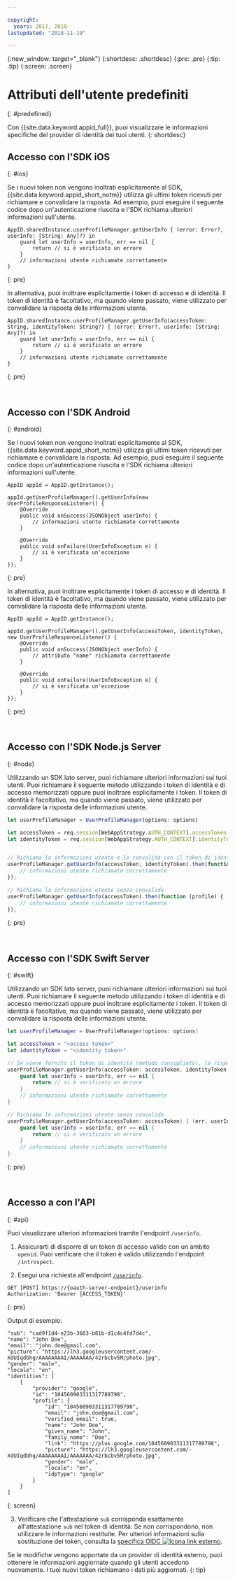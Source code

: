 ```yaml
---

copyright:
  years: 2017, 2018
lastupdated: "2018-11-19"

---
```


{:new_window: target="_blank"}
{:shortdesc: .shortdesc}
{:pre: .pre}
{:tip: .tip}
{:screen: .screen}

# Attributi dell'utente predefiniti
{: #predefined}

Con {{site.data.keyword.appid_full}}, puoi visualizzare le informazioni specifiche del provider di identità dei tuoi utenti.
{: shortdesc}


## Accesso con l'SDK iOS
{: #ios}

Se i nuovi token non vengono inoltrati esplicitamente al SDK, {{site.data.keyword.appid_short_notm}} utilizza gli ultimi token ricevuti per richiamare e convalidare la risposta. Ad esempio, puoi eseguire il seguente codice dopo un'autenticazione riuscita e l'SDK richiama ulteriori informazioni sull'utente.

```
AppID.sharedInstance.userProfileManager.getUserInfo { (error: Error?, userInfo: [String: Any]?) in
	guard let userInfo = userInfo, err == nil {
		return // si è verificato un errore
	}
	// informazioni utente richiamate correttamente
}

```
{: pre}

In alternativa, puoi inoltrare esplicitamente i token di accesso e di identità. Il token di identità è facoltativo, ma quando viene passato, viene utilizzato per convalidare la risposta delle informazioni utente.

```
AppID.sharedInstance.userProfileManager.getUserInfo(accessToken: String, identityToken: String?) { (error: Error?, userInfo: [String: Any]?) in
	guard let userInfo = userInfo, err == nil {
		return // si è verificato un errore
	}
	// informazioni utente richiamate correttamente
}
```
{: pre}

</br>

## Accesso con l'SDK Android
{: #android}

Se i nuovi token non vengono inoltrati esplicitamente al SDK, {{site.data.keyword.appid_short_notm}} utilizza gli ultimi token ricevuti per richiamare e convalidare la risposta. Ad esempio, puoi eseguire il seguente codice dopo un'autenticazione riuscita e l'SDK richiama ulteriori informazioni sull'utente.

```
AppID appId = AppID.getInstance();

appId.getUserProfileManager().getUserInfo(new UserProfileResponseListener() {
	@Override
	public void onSuccess(JSONObject userInfo) {
		// informazioni utente richiamate correttamente
	}

	@Override
	public void onFailure(UserInfoException e) {
		// si è verificata un'eccezione
	}
});
```
{: pre}

In alternativa, puoi inoltrare esplicitamente i token di accesso e di identità. Il token di identità è facoltativo, ma quando viene passato, viene utilizzato per convalidare la risposta delle informazioni utente.

```
AppID appId = AppID.getInstance();

appId.getUserProfileManager().getUserInfo(accessToken, identityToken, new UserProfileResponseListener() {
	@Override
	public void onSuccess(JSONObject userInfo) {
		// attributo "name" richiamato correttamente
	}

	@Override
	public void onFailure(UserInfoException e) {
		// si è verificata un'eccezione
	}
});
```
{: pre}

</br>

## Accesso con l'SDK Node.js Server
{: #node}


Utilizzando un SDK lato server, puoi richiamare ulteriori informazioni sui tuoi utenti. Puoi richiamare il seguente metodo utilizzando i token di identità e di accesso memorizzati oppure puoi inoltrare esplicitamente i token. Il token di identità è facoltativo, ma quando viene passato, viene utilizzato per convalidare la risposta delle informazioni utente.


```javascript
let userProfileManager = UserProfileManager(options: options)

let accessToken = req.session[WebAppStrategy.AUTH_CONTEXT].accessToken;
let identityToken = req.session[WebAppStrategy.AUTH_CONTEXT].identityToken;


// Richiama la informazioni utente e le convalida con il token di identità fornito
userProfileManager.getUserInfo(accessToken, identityToken).then(function (profile) {
	// informazioni utente richiamate correttamente
});

// Richiama la informazioni utente senza convalida
userProfileManager.getUserInfo(accessToken).then(function (profile) {
	// informazioni utente richiamate correttamente
});
```
{: pre}

</br>

## Accesso con l'SDK Swift Server
{: #swift}

Utilizzando un SDK lato server, puoi richiamare ulteriori informazioni sui tuoi utenti. Puoi richiamare il seguente metodo utilizzando i token di identità e di accesso memorizzati oppure puoi inoltrare esplicitamente i token. Il token di identità è facoltativo, ma quando viene passato, viene utilizzato per convalidare la risposta delle informazioni utente.


```swift
let userProfileManager = UserProfileManager(options: options)

let accessToken = "<access token>"
let identityToken = "<identity token>"

// Se viene fornito il token di identità (metodo consigliato), la risposta viene convalidata con il token
userProfileManager.getUserInfo(accessToken: accessToken, identityToken: identityToken) { (err, userInfo) in
	guard let userInfo = userInfo, err == nil {
		return // si è verificato un errore
	}
	// informazioni utente richiamate correttamente
}

// Richiama le informazioni utente senza convalida
userProfileManager.getUserInfo(accessToken: accessToken) { (err, userInfo) in
	guard let userInfo = userInfo, err == nil {
		return // si è verificato un errore
	}
	// informazioni utente richiamate correttamente
}
```
{: pre}

</br>

## Accesso a con l'API
{: #api}

Puoi visualizzare ulteriori informazioni tramite l'endpoint `/userinfo`.

1. Assicurarti di disporre di un token di accesso valido con un ambito `openid`. Puoi verificare che il token è valido utilizzando l'endpoint `/introspect`.

2. Esegui una richiesta all'endpoint [`/userinfo`](https://appid-oauth.ng.bluemix.net/swagger-ui/#!/Authorization_Server_V3/userInfo).
  ```
  GET [POST] https://{oauth-server-endpoint}/userinfo
  Authorization: 'Bearer {ACCESS_TOKEN}'
  ```
  {: pre}

  Output di esempio:
  ```
  "sub": "cad9f1d4-e23b-3683-b81b-d1c4c4fd7d4c",
  "name": "John Doe",
  "email": "john.doe@gmail.com",
  "picture": "https://lh3.googleusercontent.com/-XdUIqdbhg/AAAAAAAAI/AAAAAAA/42rbcbv5M/photo.jpg",
  "gender": "male",
  "locale": "en",
  "identities": [
      {
          "provider": "google",
          "id": "104560903311317789798",
          "profile": {
              "id": "104560903311317789798",
              "email": "john.doe@gmail.com",
              "verified_email": true,
              "name": "John Doe",
              "given_name": "John",
              "family_name": "Doe",
              "link": "https://plus.google.com/104560903311317789798",
              "picture": "https://lh3.googleusercontent.com/-XdUIqdbhg/AAAAAAAAI/AAAAAAA/42rbcbv5M/photo.jpg",
              "gender": "male",
              "locale": "en",
              "idpType": "google"
          }
      }
  ]
  ```
  {: screen}

3. Verificare che l'attestazione `sub` corrisponda esattamente all'attestazione `sub` nel token di identità. Se non corrispondono, non utilizzare le informazioni restituite. Per ulteriori informazioni sulla sostituzione dei token, consulta la <a href="http://openid.net/specs/openid-connect-core-1_0.html#TokenSubstitution" target="__blank">specifica OIDC <img src="../../icons/launch-glyph.svg" alt="Icona link esterno"></a>.

Se le modifiche vengono apportate da un provider di identità esterno, puoi ottenere le informazioni aggiornate quando gli utenti accedono nuovamente. I tuoi nuovi token richiamano i dati più aggiornati.
{: tip}
